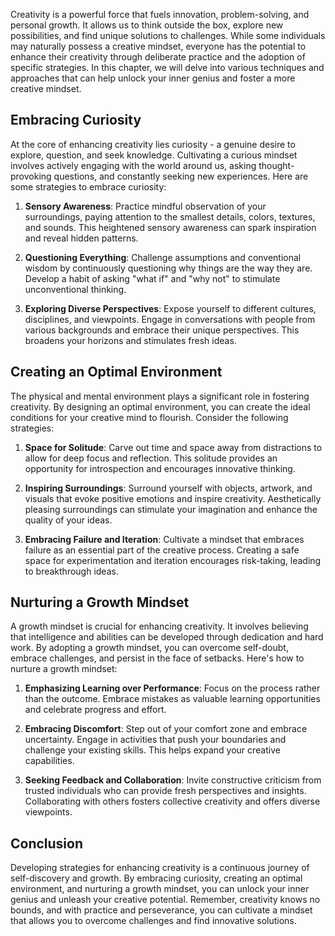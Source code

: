 
Creativity is a powerful force that fuels innovation, problem-solving, and personal growth. It allows us to think outside the box, explore new possibilities, and find unique solutions to challenges. While some individuals may naturally possess a creative mindset, everyone has the potential to enhance their creativity through deliberate practice and the adoption of specific strategies. In this chapter, we will delve into various techniques and approaches that can help unlock your inner genius and foster a more creative mindset.

Embracing Curiosity
-------------------

At the core of enhancing creativity lies curiosity - a genuine desire to explore, question, and seek knowledge. Cultivating a curious mindset involves actively engaging with the world around us, asking thought-provoking questions, and constantly seeking new experiences. Here are some strategies to embrace curiosity:

1. **Sensory Awareness**: Practice mindful observation of your surroundings, paying attention to the smallest details, colors, textures, and sounds. This heightened sensory awareness can spark inspiration and reveal hidden patterns.

2. **Questioning Everything**: Challenge assumptions and conventional wisdom by continuously questioning why things are the way they are. Develop a habit of asking "what if" and "why not" to stimulate unconventional thinking.

3. **Exploring Diverse Perspectives**: Expose yourself to different cultures, disciplines, and viewpoints. Engage in conversations with people from various backgrounds and embrace their unique perspectives. This broadens your horizons and stimulates fresh ideas.

Creating an Optimal Environment
-------------------------------

The physical and mental environment plays a significant role in fostering creativity. By designing an optimal environment, you can create the ideal conditions for your creative mind to flourish. Consider the following strategies:

1. **Space for Solitude**: Carve out time and space away from distractions to allow for deep focus and reflection. This solitude provides an opportunity for introspection and encourages innovative thinking.

2. **Inspiring Surroundings**: Surround yourself with objects, artwork, and visuals that evoke positive emotions and inspire creativity. Aesthetically pleasing surroundings can stimulate your imagination and enhance the quality of your ideas.

3. **Embracing Failure and Iteration**: Cultivate a mindset that embraces failure as an essential part of the creative process. Creating a safe space for experimentation and iteration encourages risk-taking, leading to breakthrough ideas.

Nurturing a Growth Mindset
--------------------------

A growth mindset is crucial for enhancing creativity. It involves believing that intelligence and abilities can be developed through dedication and hard work. By adopting a growth mindset, you can overcome self-doubt, embrace challenges, and persist in the face of setbacks. Here's how to nurture a growth mindset:

1. **Emphasizing Learning over Performance**: Focus on the process rather than the outcome. Embrace mistakes as valuable learning opportunities and celebrate progress and effort.

2. **Embracing Discomfort**: Step out of your comfort zone and embrace uncertainty. Engage in activities that push your boundaries and challenge your existing skills. This helps expand your creative capabilities.

3. **Seeking Feedback and Collaboration**: Invite constructive criticism from trusted individuals who can provide fresh perspectives and insights. Collaborating with others fosters collective creativity and offers diverse viewpoints.

Conclusion
----------

Developing strategies for enhancing creativity is a continuous journey of self-discovery and growth. By embracing curiosity, creating an optimal environment, and nurturing a growth mindset, you can unlock your inner genius and unleash your creative potential. Remember, creativity knows no bounds, and with practice and perseverance, you can cultivate a mindset that allows you to overcome challenges and find innovative solutions.
